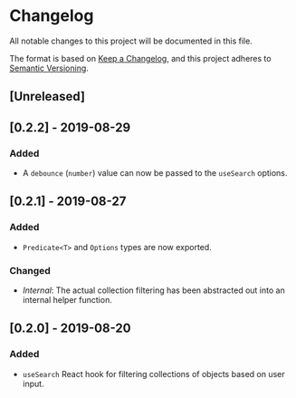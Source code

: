 # Changelog

All notable changes to this project will be documented in this file.

The format is based on [Keep a Changelog](https://keepachangelog.com/en/1.0.0/),
and this project adheres to [Semantic Versioning](https://semver.org/spec/v2.0.0.html).

## [Unreleased]

## [0.2.2] - 2019-08-29

### Added

- A `debounce` (`number`) value can now be passed to the `useSearch` options.

## [0.2.1] - 2019-08-27

### Added

- `Predicate<T>` and `Options` types are now exported.

### Changed

- _Internal_: The actual collection filtering has been abstracted out into an internal helper function.

## [0.2.0] - 2019-08-20

### Added

- `useSearch` React hook for filtering collections of objects based on user input.
